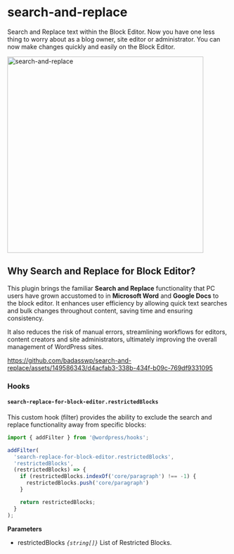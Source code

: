 # search-and-replace
Search and Replace text within the Block Editor. Now you have one less thing to worry about as a blog owner, site editor or administrator. You can now make changes quickly and easily on the Block Editor.

<img width="446" alt="search-and-replace" src="https://github.com/badasswp/search-and-replace/assets/149586343/c3febf99-e9db-4b7b-82fd-c01e5428123a">

## Why Search and Replace for Block Editor?

This plugin brings the familiar __Search and Replace__ functionality that PC users have grown accustomed to in __Microsoft Word__ and __Google Docs__ to the block editor. It enhances user efficiency by allowing quick text searches and bulk changes throughout content, saving time and ensuring consistency.

It also reduces the risk of manual errors, streamlining workflows for editors, content creators and site administrators, ultimately improving the overall management of WordPress sites.

https://github.com/badasswp/search-and-replace/assets/149586343/d4acfab3-338b-434f-b09c-769df9331095

### Hooks

#### `search-replace-for-block-editor.restrictedBlocks`

This custom hook (filter) provides the ability to exclude the search and replace functionality away from specific blocks:

```js
import { addFilter } from '@wordpress/hooks';

addFilter(
  'search-replace-for-block-editor.restrictedBlocks',
  'restrictedBlocks',
  (restrictedBlocks) => {
    if (restrictedBlocks.indexOf('core/paragraph') !== -1) {
      restrictedBlocks.push('core/paragraph')
    }

    return restrictedBlocks;
  }
);
```

**Parameters**

- restrictedBlocks _`{string[]}`_ List of Restricted Blocks.
